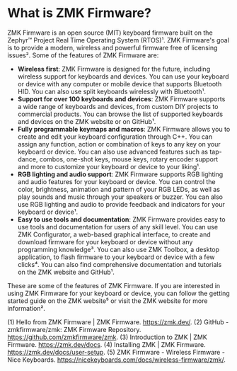 
# What is ZMK Firmware?

ZMK Firmware is an open source (MIT) keyboard firmware built on the Zephyr™ Project Real Time Operating System (RTOS)¹. ZMK Firmware's goal is to provide a modern, wireless and powerful firmware free of licensing issues². Some of the features of ZMK Firmware are:

- **Wireless first**: ZMK Firmware is designed for the future, including wireless support for keyboards and devices. You can use your keyboard or device with any computer or mobile device that supports Bluetooth HID. You can also use split keyboards wirelessly with Bluetooth¹.
- **Support for over 100 keyboards and devices**: ZMK Firmware supports a wide range of keyboards and devices, from custom DIY projects to commercial products. You can browse the list of supported keyboards and devices on the ZMK website or on GitHub¹.
- **Fully programmable keymaps and macros**: ZMK Firmware allows you to create and edit your keyboard configuration through C++. You can assign any function, action or combination of keys to any key on your keyboard or device. You can also use advanced features such as tap-dance, combos, one-shot keys, mouse keys, rotary encoder support and more to customize your keyboard or device to your liking¹.
- **RGB lighting and audio support**: ZMK Firmware supports RGB lighting and audio features for your keyboard or device. You can control the color, brightness, animation and pattern of your RGB LEDs, as well as play sounds and music through your speakers or buzzer. You can also use RGB lighting and audio to provide feedback and indicators for your keyboard or device¹.
- **Easy to use tools and documentation**: ZMK Firmware provides easy to use tools and documentation for users of any skill level. You can use ZMK Configurator, a web-based graphical interface, to create and download firmware for your keyboard or device without any programming knowledge³. You can also use ZMK Toolbox, a desktop application, to flash firmware to your keyboard or device with a few clicks⁴. You can also find comprehensive documentation and tutorials on the ZMK website and GitHub¹.

These are some of the features of ZMK Firmware. If you are interested in using ZMK Firmware for your keyboard or device, you can follow the getting started guide on the ZMK website⁵ or visit the ZMK website for more information².

(1) Hello from ZMK Firmware | ZMK Firmware. https://zmk.dev/.
(2) GitHub - zmkfirmware/zmk: ZMK Firmware Repository. https://github.com/zmkfirmware/zmk.
(3) Introduction to ZMK | ZMK Firmware. https://zmk.dev/docs.
(4) Installing ZMK | ZMK Firmware. https://zmk.dev/docs/user-setup.
(5) ZMK Firmware - Wireless Firmware - Nice Keyboards. https://nicekeyboards.com/docs/wireless-firmware/zmk/.

